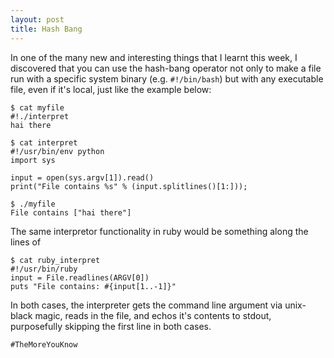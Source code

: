 ```yaml
---
layout: post
title: Hash Bang
---
```


In one of the many new and interesting things that I learnt this week, I discovered that you can use the hash-bang operator not only to make a file run with a specific system binary (e.g. `#!/bin/bash`) but with any executable file, even if it's local, just like the example below: 


    $ cat myfile
    #!./interpret
    hai there

    $ cat interpret
    #!/usr/bin/env python        												 
    import sys        
																 
    input = open(sys.argv[1]).read()
    print("File contains %s" % (input.splitlines()[1:]));

    $ ./myfile
    File contains ["hai there"]


The same interpretor functionality in ruby would be something along the lines of

    $ cat ruby_interpret
    #!/usr/bin/ruby
    input = File.readlines(ARGV[0])
    puts "File contains: #{input[1..-1]}"

In both cases, the interpreter gets the command line argument via unix-black magic, reads in the file, and echos it's contents to stdout, purposefully skipping the first line in both cases.  

`#TheMoreYouKnow`
